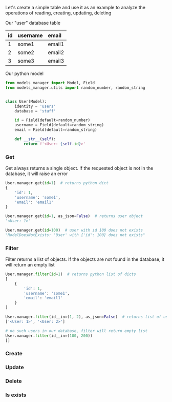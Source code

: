 Let's create a simple table and use it as an example to analyze the operations of reading, creating, updating, deleting

Our "user" database table

| id  | username | email |
| :---| :------- | :---- |
| 1   | some1    | email1 |
| 2   | some2    | email2 |
| 3   | some3    | email3 |

Our python model

```python
from models_manager import Model, Field
from models_manager.utils import random_number, random_string


class User(Model):
    identity = 'users'
    database = 'stuff'

    id = Field(default=random_number)
    username = Field(default=random_string)
    email = Field(default=random_string)

    def __str__(self):
        return f'<User: {self.id}>'
```

### **Get**

Get always returns a single object. If the requested object is not in the database, it will raise an error

```python
User.manager.get(id=1)  # returns python dict
{
    'id': 1,
    'username': 'some1',
    'email': 'email1'
}

User.manager.get(id=1, as_json=False)  # returns user object
'<User: 1>'

User.manager.get(id=100)  # user with id 100 does not exists
"ModelDoesNotExists: 'User' with {'id': 100} does not exists"
```

### **Filter**

Filter returns a list of objects. If the objects are not found in the database, it will return an empty list

```python
User.manager.filter(id=1)  # returns python list of dicts
[
    {
        'id': 1,
        'username': 'some1',
        'email': 'email1'
    }
]

User.manager.filter(id__in=(1, 2), as_json=False)  # returns list of user objects
['<User: 1>', '<User: 2>']

# no such users in our database, filter will return empty list
User.manager.filter(id__in=(100, 200))
[]
```

### **Create**

### **Update**

### **Delete**

### **Is exists**
